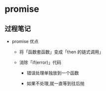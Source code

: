 # promise

## 过程笔记

- promise 优点

  - 将「函数套函数」变成「then 的链式调用」
  
  - 消除「if(error)」代码
  
    - 错误处理单独放到一个函数
    
    - 如果不处理,就一直等到往后抛
